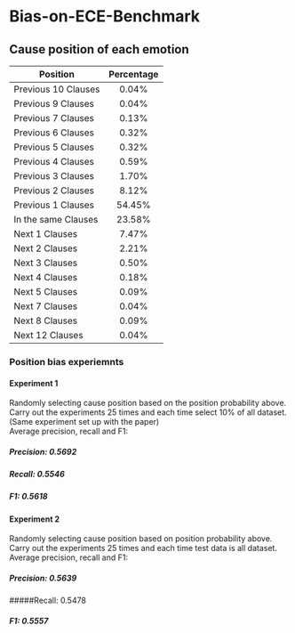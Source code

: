 # Bias-on-ECE-Benchmark

## Cause position of each emotion

| Position      | Percentage     |
| ---------- | :-----------:  | 
| Previous 10 Clauses     | 0.04%     |
| Previous 9 Clauses     | 0.04%     |
| Previous 7 Clauses     | 0.13%     |
| Previous 6 Clauses     | 0.32%     |
| Previous 5 Clauses     | 0.32%     |
| Previous 4 Clauses     | 0.59%     |
| Previous 3 Clauses     | 1.70%     |
| Previous 2 Clauses     | 8.12%     |
| Previous 1 Clauses     | 54.45%     |
| In the same Clauses     | 23.58%     |
| Next 1 Clauses     | 7.47%     |
| Next 2 Clauses     | 2.21%     |
| Next 3 Clauses     | 0.50%     |
| Next 4 Clauses     | 0.18%     |
| Next 5 Clauses     | 0.09%     |
| Next 7 Clauses     | 0.04%     |
| Next 8 Clauses     | 0.09%     |
| Next 12 Clauses     | 0.04%     |

### Position bias experiemnts  
#### Experiment 1   
Randomly selecting cause position based on the position probability above. Carry out the experiments 25 times and each time select 10% of all dataset. (Same experiment set up with the paper)  
Average precision, recall and F1:  
##### Precision: 0.5692  
##### Recall: 0.5546  
##### F1: 0.5618  

#### Experiment 2 
Randomly selecting cause position based on position probability above. Carry out the experiments 25 times and each time test data is all dataset.  
Average precision, recall and F1:   
##### Precision: 0.5639    
#####Recall: 0.5478    
##### F1: 0.5557    

